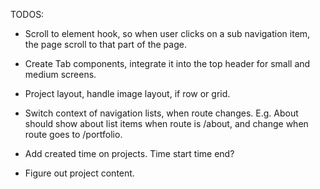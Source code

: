 TODOS:

- Scroll to element hook, so when user clicks on a sub navigation item, the page scroll to that part of the page.
- Create Tab components, integrate it into the top header for small and medium screens.
- Project layout, handle image layout, if row or grid.
- Switch context of navigation lists, when route changes. E.g. About should show about list items when route is /about, and change when route goes to /portfolio.
- Add created time on projects. Time start time end?

- Figure out project content.
